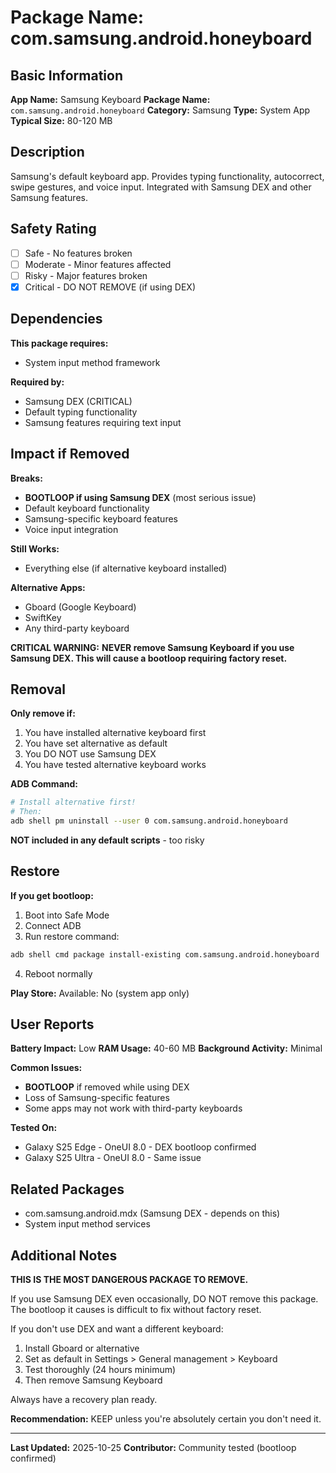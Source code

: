 # Package Name: com.samsung.android.honeyboard

## Basic Information

**App Name:** Samsung Keyboard
**Package Name:** `com.samsung.android.honeyboard`
**Category:** Samsung
**Type:** System App
**Typical Size:** 80-120 MB

## Description

Samsung's default keyboard app. Provides typing functionality, autocorrect, swipe gestures, and voice input. Integrated with Samsung DEX and other Samsung features.

## Safety Rating

- [ ] Safe - No features broken
- [ ] Moderate - Minor features affected
- [ ] Risky - Major features broken
- [x] Critical - DO NOT REMOVE (if using DEX)

## Dependencies

**This package requires:**
- System input method framework

**Required by:**
- Samsung DEX (CRITICAL)
- Default typing functionality
- Samsung features requiring text input

## Impact if Removed

**Breaks:**
- **BOOTLOOP if using Samsung DEX** (most serious issue)
- Default keyboard functionality
- Samsung-specific keyboard features
- Voice input integration

**Still Works:**
- Everything else (if alternative keyboard installed)

**Alternative Apps:**
- Gboard (Google Keyboard)
- SwiftKey
- Any third-party keyboard

**CRITICAL WARNING:**
**NEVER remove Samsung Keyboard if you use Samsung DEX. This will cause a bootloop requiring factory reset.**

## Removal

**Only remove if:**
1. You have installed alternative keyboard first
2. You have set alternative as default
3. You DO NOT use Samsung DEX
4. You have tested alternative keyboard works

**ADB Command:**
```bash
# Install alternative first!
# Then:
adb shell pm uninstall --user 0 com.samsung.android.honeyboard
```

**NOT included in any default scripts** - too risky

## Restore

**If you get bootloop:**
1. Boot into Safe Mode
2. Connect ADB
3. Run restore command:

```bash
adb shell cmd package install-existing com.samsung.android.honeyboard
```

4. Reboot normally

**Play Store:**
Available: No (system app only)

## User Reports

**Battery Impact:** Low
**RAM Usage:** 40-60 MB
**Background Activity:** Minimal

**Common Issues:**
- **BOOTLOOP** if removed while using DEX
- Loss of Samsung-specific features
- Some apps may not work with third-party keyboards

**Tested On:**
- Galaxy S25 Edge - OneUI 8.0 - DEX bootloop confirmed
- Galaxy S25 Ultra - OneUI 8.0 - Same issue

## Related Packages

- com.samsung.android.mdx (Samsung DEX - depends on this)
- System input method services

## Additional Notes

**THIS IS THE MOST DANGEROUS PACKAGE TO REMOVE.**

If you use Samsung DEX even occasionally, DO NOT remove this package. The bootloop it causes is difficult to fix without factory reset.

If you don't use DEX and want a different keyboard:
1. Install Gboard or alternative
2. Set as default in Settings > General management > Keyboard
3. Test thoroughly (24 hours minimum)
4. Then remove Samsung Keyboard

Always have a recovery plan ready.

**Recommendation:** KEEP unless you're absolutely certain you don't need it.

---

**Last Updated:** 2025-10-25
**Contributor:** Community tested (bootloop confirmed)
